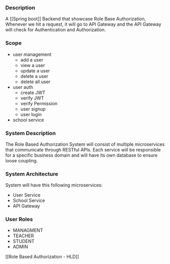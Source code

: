 ### Description
A [[Spring boot]] Backend that showcase Role Base Authorization, Whenever we hit a request, it will go to API Gateway and the API Gateway will check for Authentication and Authorization.
### Scope
- user management
	- add a user
	- view a user
	- update a user
	- delete a user
	- delete all user
- user auth
	- create JWT
	- verify JWT
	- verify Permission
	- user signup
	- user login
- school service
### System Description
The Role Based Authorization System will consist of multiple microservices that communicate through RESTful APIs. Each service will be responsible for a specific business domain and will have its own database to ensure loose coupling.
### System Architecture
System will have this following microservices:
- User Service
- School Service
- API Gateway
### User Roles
- MANAGMENT
- TEACHER
- STUDENT
- ADMIN

[[Role Based Authorization - HLD]]